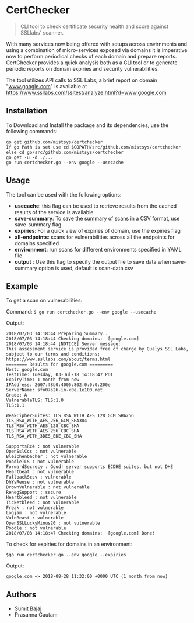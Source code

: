 # CertChecker
> CLI tool to check certificate security health and score against SSLlabs' scanner.

With many services now being offered with setups across envirnments and using a combination of micro-services exposed via domains it is imperative now to perform periodical checks of each domain and prepare reports. CertChecker provides a quick analysis both as a CLI tool or to generate periodic reports on domain expiries and security vulnerabilities.

The tool utilizes API calls to SSL Labs, a brief report on domain "www.google.com" is available at 
https://www.ssllabs.com/ssltest/analyze.html?d=www.google.com

## Installation

To Download and Install the package and its dependencies, use the following commands:

    go get github.com/mistsys/certchecker
    If go Path is set use cd $GOPATH/src/github.com/mistsys/certchecker else cd go/src/github.com/mistsys/certchecker
    go get -u -d ./...
    go run certchecker.go --env google --usecache

## Usage

The tool can be used with the following options:

- **usecache**: this flag can be used to retrieve results from the cached results of the service is available
- **save-summary**: To save the summary of scans in a CSV format, use save-summary flag
- **expiries**: For a quick view of expiries of domain, use the expiries flag
- **all-endpoints**: scans for vulnerabilities across all the endpoints for domains specified
- **environment**: run scans for different environments specified in YAML file
- **output** <filename>: Use this flag to specify the output file to save data when save-summary option is used, default is scan-data.csv

## Example

To get a scan on vulnerabilities:

Command:  `$ go run certchecker.go --env google --usecache`

Output:

```shell
2018/07/03 14:18:44 Preparing Summary..
2018/07/03 14:18:44 Checking domains:  [google.com]
2018/07/03 14:18:44 [NOTICE] Server message:
This assessment service is provided free of charge by Qualys SSL Labs, subject to our terms and conditions: https://www.ssllabs.com/about/terms.html
======== Results for google.com =========
Host: google.com
TestTime: Tuesday, 03-Jul-18 14:18:47 PDT
ExpiryTime: 1 month from now
IPAddress: 2607:f8b0:4005:802:0:0:0:200e
ServerName: sfo07s26-in-x0e.1e100.net
Grade: A
VulnerableTLS: TLS:1.0
TLS:1.1

WeakCipherSuites: TLS_RSA_WITH_AES_128_GCM_SHA256
TLS_RSA_WITH_AES_256_GCM_SHA384
TLS_RSA_WITH_AES_128_CBC_SHA
TLS_RSA_WITH_AES_256_CBC_SHA
TLS_RSA_WITH_3DES_EDE_CBC_SHA

SupportsRc4 : not vulnerable
OpenSslCcs : not vulnerable
Bleichenbacher : not vulnerable
PoodleTLS : not vulnerable
ForwardSecrecy : Good! server supports ECDHE suites, but not DHE
Heartbeat : not vulnerable
FallbackScsv : vulnerable
DhYsReuse : not vulnerable
DrownVulnerable : not vulnerable
RenegSupport : secure
Heartbleed : not vulnerable
Ticketbleed : not vulnerable
Freak : not vulnerable
Logjam : not vulnerable
VulnBeast : vulnerable
OpenSSLLuckyMinus20 : not vulnerable
Poodle : not vulnerable
2018/07/03 14:18:47 Checking domains:  [google.com] Done!
```

To check for expiries for domains in an environment:

`$go run certchecker.go --env google --expiries`

Output:

```shell
google.com => 2018-08-28 11:32:00 +0000 UTC (1 month from now)
```

## Authors

- Sumit Bajaj
- Prasanna Gautam




